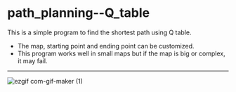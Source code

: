 # path_planning--Q_table
This is a simple program to find the shortest path using Q table.  
- The map, starting point and ending point can be customized.  
- This program works well in small maps but if the map is big or complex, it may fail.


***


![ezgif com-gif-maker (1)](https://user-images.githubusercontent.com/66046519/168469404-6395405b-8790-4e0b-ae94-162698e99b20.gif)
